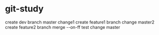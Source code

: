 # git-study
create dev branch
master change1
create feature1 branch
change master2
create feature2 branch
merge --on-ff test change master
